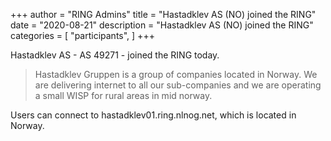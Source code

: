 +++
author = "RING Admins"
title = "Hastadklev AS (NO) joined the RING"
date = "2020-08-21"
description = "Hastadklev AS (NO) joined the RING"
categories = [
    "participants",
]
+++

Hastadklev AS - AS 49271 - joined the RING today.

> Hastadklev Gruppen is a group of companies located in Norway. We are delivering internet to all our sub-companies and we are operating a small WISP for rural areas in mid norway.

Users can connect to hastadklev01.ring.nlnog.net, which is located in Norway.
